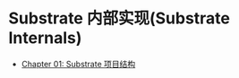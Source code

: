 # Substrate 内部实现(Substrate Internals)

- [Chapter 01: Substrate 项目结构](./ch01-substrate-project-structure.md)
